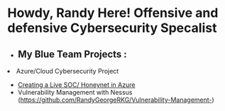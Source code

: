 <h1>Howdy, Randy Here! Offensive and defensive Cybersecurity Specalist <br/></a></h1>

- <h2> My Blue Team Projects :</h2>

 <li>Azure/Cloud Cybersecurity Project</li>
 
- [Creating a Live SOC/ Honeynet in Azure](https://github.com/RandyGeorgeRKG/-Blue-Cloud-Soc)
- Vulnerability Management with Nessus (https://github.com/RandyGeorgeRKG/Vulnerability-Management-)





